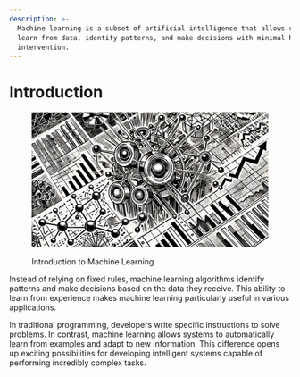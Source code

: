 ```yaml
---
description: >-
  Machine learning is a subset of artificial intelligence that allows systems to
  learn from data, identify patterns, and make decisions with minimal human
  intervention.
---
```


# Introduction

<figure><img src="../.gitbook/assets/image (41).png" alt=""><figcaption><p>Introduction to Machine Learning</p></figcaption></figure>

Instead of relying on fixed rules, machine learning algorithms identify patterns and make decisions based on the data they receive. This ability to learn from experience makes machine learning particularly useful in various applications.

In traditional programming, developers write specific instructions to solve problems. In contrast, machine learning allows systems to automatically learn from examples and adapt to new information. This difference opens up exciting possibilities for developing intelligent systems capable of performing incredibly complex tasks.
